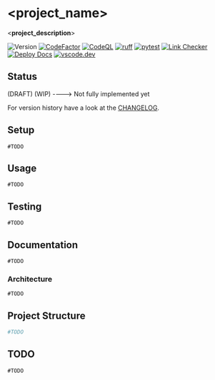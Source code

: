 # <__project_name__>

<__project_description__>

![Version](https://img.shields.io/badge/version-0.0.0-8A2BE2)
[![CodeFactor](https://www.codefactor.io/repository/github/qte77/__REPO_NAME__/badge)](https://www.codefactor.io/repository/github/qte77/__REPO_NAME__)
[![CodeQL](https://github.com/qte77/__REPO_NAME__/actions/workflows/codeql.yaml/badge.svg)](https://github.com/qte77/__REPO_NAME__/actions/workflows/codeql.yaml)
[![ruff](https://github.com/qte77/__REPO_NAME__/actions/workflows/ruff.yaml/badge.svg)](https://github.com/qte77/__REPO_NAME__/actions/workflows/ruff.yaml)
[![pytest](https://github.com/qte77/__REPO_NAME__/actions/workflows/pytest.yaml/badge.svg)](https://github.com/qte77/__REPO_NAME__/actions/workflows/pytest.yaml)
[![Link Checker](https://github.com/qte77/__REPO_NAME__/actions/workflows/links-fail-fast.yaml/badge.svg)](https://github.com/qte77/__REPO_NAME__/actions/workflows/links-fail-fast.yaml)
[![Deploy Docs](https://github.com/qte77/__REPO_NAME__/actions/workflows/generate-deploy-mkdocs-ghpages.yaml/badge.svg)](https://github.com/qte77/__REPO_NAME__/actions/workflows/generate-deploy-mkdocs-ghpages.yaml)
[![vscode.dev](https://img.shields.io/static/v1?logo=visualstudiocode&label=&message=vscode.dev&labelColor=2c2c32&color=007acc&logoColor=007acc)](https://vscode.dev/github/qte77/__REPO_NAME__)

## Status

(DRAFT) (WIP) ----> Not fully implemented yet

For version history have a look at the [CHANGELOG](CHANGELOG.md).

## Setup

`#TODO`

## Usage

`#TODO`

## Testing

`#TODO`

## Documentation

`#TODO`

### Architecture

`#TODO`

<!--
<img src="assets/images/c4-arch.dark.png#gh-dark-mode-only" alt="C4-Arch" title="C4-Arch" width="60%" />
<img src="assets/images/c4-arch.light.png#gh-light-mode-only" alt="C4-Arch" title="C4-Arch" width="60%" />
-->

## Project Structure

```sh
#TODO
```
## TODO

`#TODO`
